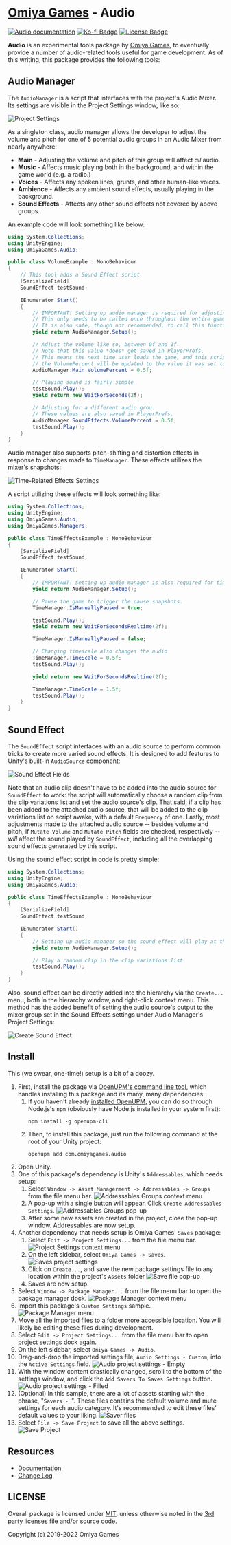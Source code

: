 # [Omiya Games](https://www.omiyagames.com/) - Audio

[![Audio documentation](https://github.com/OmiyaGames/omiya-games-audio/workflows/Host%20DocFX%20Documentation/badge.svg)](https://omiyagames.github.io/omiya-games-audio/) [![Ko-fi Badge](https://img.shields.io/badge/donate-ko--fi-29abe0.svg?logo=ko-fi)](https://ko-fi.com/I3I51KS8F) [![License Badge](https://img.shields.io/github/license/OmiyaGames/omiya-games-audio)](/LICENSE.md)

**Audio** is an experimental tools package by [Omiya Games](https://www.omiyagames.com/), to eventually provide a number of audio-related tools useful for game development.  As of this writing, this package provides the following tools:

## Audio Manager

The `AudioManager` is a script that interfaces with the project's Audio Mixer.  Its settings are visible in the Project Settings window, like so:

![Project Settings](https://omiyagames.github.io/template-unity-package/resources/AudioProjectSettings.png)

As a singleton class, audio manager allows the developer to adjust the volume and pitch for one of 5 potential audio groups in an Audio Mixer from nearly anywhere:
- **Main** - Adjusting the volume and pitch of this group will affect *all* audio.
- **Music** - Affects music playing both in the background, and within the game world (e.g. a radio.)
- **Voices** - Affects any spoken lines, grunts, and other human-like voices.
- **Ambience** - Affects any ambient sound effects, usually playing in the background.
- **Sound Effects** - Affects any other sound effects not covered by above groups.

An example code will look something like below:
```csharp
using System.Collections;
using UnityEngine;
using OmiyaGames.Audio;

public class VolumeExample : MonoBehaviour
{
    // This tool adds a Sound Effect script
    [SerializeField]
    SoundEffect testSound;

    IEnumerator Start()
    {
        // IMPORTANT! Setting up audio manager is required for adjusting volume and pitch control.
        // This only needs to be called once throughout the entire game.
        // It is also safe, though not recommended, to call this function multiple times.
        yield return AudioManager.Setup();

        // Adjust the volume like so, between 0f and 1f.
        // Note that this value *does* get saved in PlayerPrefs.
        // This means the next time user loads the game, and this script calls AudioManager.Setup(),
        // the VolumePercent will be updated to the value it was set to last time the game was open.
        AudioManager.Main.VolumePercent = 0.5f;

        // Playing sound is fairly simple
        testSound.Play();
        yield return new WaitForSeconds(2f);

        // Adjusting for a different audio grou.
        // These values are also saved in PlayerPrefs.
        AudioManager.SoundEffects.VolumePercent = 0.5f;
        testSound.Play();
    }
}
```

Audio manager also supports pitch-shifting and distortion effects in response to changes made to `TimeManager`.  These effects utilizes the mixer's snapshots:

![Time-Related Effects Settings](https://omiyagames.github.io/template-unity-package/resources/TimeRelatedEffectsSettings.png)

A script utilizing these effects will look something like:
```csharp
using System.Collections;
using UnityEngine;
using OmiyaGames.Audio;
using OmiyaGames.Managers;

public class TimeEffectsExample : MonoBehaviour
{
    [SerializeField]
    SoundEffect testSound;

    IEnumerator Start()
    {
        // IMPORTANT! Setting up audio manager is also required for time-related audio effects.
        yield return AudioManager.Setup();

        // Pause the game to trigger the pause snapshots.
        TimeManager.IsManuallyPaused = true;

        testSound.Play();
        yield return new WaitForSecondsRealtime(2f);

        TimeManager.IsManuallyPaused = false;

        // Changing timescale also changes the audio
        TimeManager.TimeScale = 0.5f;
        testSound.Play();

        yield return new WaitForSecondsRealtime(2f);

        TimeManager.TimeScale = 1.5f;
        testSound.Play();
    }
}
```

## Sound Effect

The `SoundEffect` script interfaces with an audio source to perform common tricks to create more varied sound effects.  It is designed to add features to Unity's built-in `AudioSource` component:

![Sound Effect Fields](https://omiyagames.github.io/template-unity-package/resources/SoundEffectFields.png)

Note that an audio clip doesn't have to be added into the audio source for `SoundEffect` to work: the script will automatically choose a random clip from the clip variations list and set the audio source's clip.  That said, if a clip has been added to the attached audio source, that will be added to the clip variations list on script awake, with a default `Frequency` of one.  Lastly, most adjustments made to the attached audio source -- besides volume and pitch, if `Mutate Volume` and `Mutate Pitch` fields are checked, respectively -- *will* affect the sound played by `SoundEffect`, including all the overlapping sound effects generated by this script.

Using the sound effect script in code is pretty simple:
```csharp
using System.Collections;
using UnityEngine;
using OmiyaGames.Audio;

public class TimeEffectsExample : MonoBehaviour
{
    [SerializeField]
    SoundEffect testSound;

    IEnumerator Start()
    {
        // Setting up audio manager so the sound effect will play at the right volume
        yield return AudioManager.Setup();

        // Play a random clip in the clip variations list
        testSound.Play();
    }
}
```

Also, sound effect can be directly added into the hierarchy via the `Create...` menu, both in the hierarchy window, and right-click context menu.  This method has the added benefit of setting the audio source's output to the mixer group set in the Sound Effects settings under Audio Manager's Project Settings:

![Create Sound Effect](https://omiyagames.github.io/template-unity-package/resources/CreateSoundEffect.png)

## Install

This (we swear, one-time!) setup is a bit of a doozy.

1. First, install the package via [OpenUPM's command line tool](https://openupm.com/), which handles installing this package and its many, many dependencies:
    1. If you haven't already [installed OpenUPM](https://openupm.com/docs/getting-started.html#installing-openupm-cli), you can do so through Node.js's `npm` (obviously have Node.js installed in your system first):
        ```
        npm install -g openupm-cli
        ```
    2. Then, to install this package, just run the following command at the root of your Unity project:
        ```
        openupm add com.omiyagames.audio
        ```
2. Open Unity.
3. One of this package's dependency is Unity's `Addressables`, which needs setup:
    1. Select `Window -> Asset Managerment -> Addressables -> Groups` from the file menu bar.
        ![Addressables Groups context menu](https://omiyagames.github.io/template-unity-package/resources/AddressablesGroupsContextMenu.png)
    2. A pop-up with a single button will appear. Click `Create Addressables Settings`.
        ![Addressables Groups pop-up](https://omiyagames.github.io/template-unity-package/resources/AddressablesGroupsPopUp.png)
    3. After some new assets are created in the project, close the pop-up window. Addressables are now setup.
4. Another dependency that needs setup is Omiya Games' `Saves` package:
    1. Select `Edit -> Project Settings...` from the file menu bar.
        ![Project Settings context menu](https://omiyagames.github.io/template-unity-package/resources/ProjectSettingsContextMenu.png)
    2. On the left sidebar, select `Omiya Games -> Saves`.
        ![Saves project settings](https://omiyagames.github.io/template-unity-package/resources/SavesProjectSettings.png)
    3. Click on `Create...`, and save the new package settings file to any location within the project's `Assets` folder
        ![Save file pop-up](https://omiyagames.github.io/template-unity-package/resources/SaveFilePopUp.png)
    3. Saves are now setup.
5. Select `Window -> Package Manager...` from the file menu bar to open the package manager dock.
    ![Package Manager context menu](https://omiyagames.github.io/template-unity-package/resources/PackageManagerContextMenu.png)
6. Import this package's `Custom Settings` sample.
    ![Package Manager menu](https://omiyagames.github.io/template-unity-package/resources/PackageManagerMenu.png)
7. Move all the imported files to a folder more accessible location.  You will likely be editing these files during development.
8. Select `Edit -> Project Settings...` from the file menu bar to open project settings dock again.
9. On the left sidebar, select `Omiya Games -> Audio`.
10. Drag-and-drop the imported settings file, `Audio Settings - Custom`, into the `Active Settings` field.
    ![Audio project settings - Empty](https://omiyagames.github.io/template-unity-package/resources/AudioProjectSettingsEmpty.png)
11. With the window content drastically changed, scroll to the bottom of the settings window, and click the `Add Savers To Saves Settings` button.
    ![Audio project settings - Filled](https://omiyagames.github.io/template-unity-package/resources/AudioProjectSettingsFilled.png)
12. (Optional) In this sample, there are a lot of assets starting with the phrase, "`Savers - `".  These files contains the default volume and mute settings for each audio category.  It's recommended to edit these files' default values to your liking.
    ![Saver files](https://omiyagames.github.io/template-unity-package/resources/SaverFiles.png)
13. Select `File -> Save Project` to save all the above settings.
    ![Save Project](https://omiyagames.github.io/template-unity-package/resources/SaveProject.png)

## Resources

- [Documentation](https://omiyagames.github.io/omiya-games-audio/)
- [Change Log](/CHANGELOG.md)

## LICENSE

Overall package is licensed under [MIT](/LICENSE.md), unless otherwise noted in the [3rd party licenses](/THIRD%20PARTY%20NOTICES.md) file and/or source code.

Copyright (c) 2019-2022 Omiya Games
